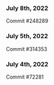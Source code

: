 ### July 8th, 2022

Commit #248289

### July 5th, 2022

Commit #314353


### July 4th, 2022

Commit #72281
